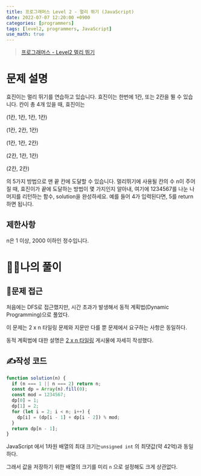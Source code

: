 ```yaml
---
title: 프로그래머스 Level 2 - 멀리 뛰기 (JavaScript)
date: 2022-07-07 12:20:00 +0900
categories: [programmers]
tags: [level2, programmers, JavaScript]
use_math: true
---
```


> [프로그래머스 - Level2 멀리 뛰기](https://school.programmers.co.kr/learn/courses/30/lessons/12914#)

# 문제 설명

효진이는 멀리 뛰기를 연습하고 있습니다. 효진이는 한번에 1칸, 또는 2칸을 뛸 수 있습니다. 칸이 총 4개 있을 때, 효진이는

(1칸, 1칸, 1칸, 1칸)

(1칸, 2칸, 1칸)

(1칸, 1칸, 2칸)

(2칸, 1칸, 1칸)

(2칸, 2칸)

의 5가지 방법으로 맨 끝 칸에 도달할 수 있습니다. 멀리뛰기에 사용될 칸의 수 n이 주어질 때, 효진이가 끝에 도달하는 방법이 몇 가지인지 알아내, 여기에 1234567를 나눈 나머지를 리턴하는 함수, solution을 완성하세요. 예를 들어 4가 입력된다면, 5를 return하면 됩니다.

## 제한사항

n은 1 이상, 2000 이하인 정수입니다.

# 🙋‍♂️나의 풀이

## 🤔문제 접근

처음에는 DFS로 접근했지만, 시간 초과가 발생해서 동적 계획법(Dynamic Programming)으로 풀었다.

이 문제는 2 x n 타일링 문제와 지문만 다를 뿐 문제에서 요구하는 사항은 동일하다.

동적 계획법에 대한 설명은 [2 x n 타일링](https://han-joon-hyeok.github.io/posts/programmers-2xn-tiling/) 게시물에 자세히 작성했다.

## ✍️작성 코드

```javascript
function solution(n) {
  if (n === 1 || n === 2) return n;
  const dp = Array(n).fill(0);
  const mod = 1234567;
  dp[0] = 1;
  dp[1] = 2;
  for (let i = 2; i < n; i++) {
    dp[i] = (dp[i - 1] + dp[i - 2]) % mod;
  }
  return dp[n - 1];
}
```

JavaScript 에서 1차원 배열의 최대 크기는`unsigned int` 의 최댓값(약 42억)과 동일하다.

그래서 값을 저장하기 위한 배열의 크기를 미리 `n` 으로 설정해도 크게 상관없다.
